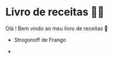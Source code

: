 # Livro de receitas :man_cook:

Olá ! Bem vindo ao meu livro de receitas :raised_back_of_hand:

- Strogonoff de Frango

- 
